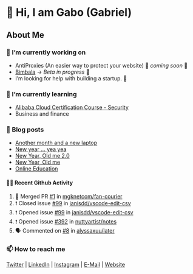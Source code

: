 

<!--
**mrgkanev/mrgkanev** is a ✨ _special_ ✨ repository because its `README.md` (this file) appears on your GitHub profile.

Here are some ideas to get you started:

-  ...
- 🌱 I’m currently learning ...
- 👯 I’m looking to collaborate on ...
- 🤔 I’m looking for help with ...
- 💬 Ask me about ...
- 📫 How to reach me: ...
- 😄 Pronouns: ...
- ⚡ Fun fact: ...
-->

# 👋 Hi, I am Gabo (Gabriel)

## About Me

### 🔭 I’m currently working on
- AntiProxies (An easier way to protect your website) 🚀 *coming soon* 🚀
- [Bimbala](https://bimbala.com/) -> *Beta in progress* 🚀
- I’m looking for help with building a startup. 🤔 

### 🌱 I’m currently learning
- [Alibaba Cloud Certification Course - Security](https://edu.alibabacloud.com/course/126)
- Business and finance

### 📖 Blog posts
<!-- BLOG-POST-LIST:START -->
- [Another month and a new laptop](https://mrgkanev.eu/blog/another-month-and-a-new-laptop/)
- [New year … yea yea](https://mrgkanev.eu/blog/new-year-yea-yea/)
- [New Year, Old me 2.0](https://mrgkanev.eu/blog/new-year-old-me-2-0/)
- [New Year, Old me](https://mrgkanev.eu/blog/new-year-old-me/)
- [Online Education](https://mrgkanev.eu/blog/online-education/)
<!-- BLOG-POST-LIST:END -->

#### 🧑‍💻 Recent Github Activity

<!--START_SECTION:activity-->
1. 🎉 Merged PR [#1](https://github.com/mgknetcom/fan-courier/pull/1) in [mgknetcom/fan-courier](https://github.com/mgknetcom/fan-courier)
2. ❗️ Closed issue [#99](https://github.com/janisdd/vscode-edit-csv/issues/99) in [janisdd/vscode-edit-csv](https://github.com/janisdd/vscode-edit-csv)
3. ❗️ Opened issue [#99](https://github.com/janisdd/vscode-edit-csv/issues/99) in [janisdd/vscode-edit-csv](https://github.com/janisdd/vscode-edit-csv)
4. ❗️ Opened issue [#392](https://github.com/nuttyartist/notes/issues/392) in [nuttyartist/notes](https://github.com/nuttyartist/notes)
5. 🗣 Commented on [#8](https://github.com/alyssaxuu/later/issues/8) in [alyssaxuu/later](https://github.com/alyssaxuu/later)
<!--END_SECTION:activity-->


### 📫 How to reach me
[Twitter](https://twitter.com/mrgkanev) | [LinkedIn](https://www.linkedin.com/in/mrgkanev) | [Instagram](https://instagram.com/mrgkanev)  | [E-Mail](mailto:contact@mrgkanev.eu) | [Website](https://mrgkanev.eu)

